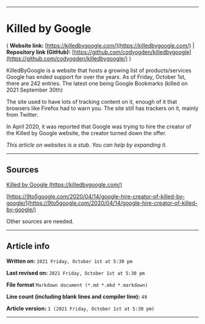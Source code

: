   
***

# Killed by Google

( **Website link:** [https://killedbygoogle.com/](https://killedbygoogle.com/) | **Repository link (GitHub):** [https://github.com/codyogden/killedbygoogle](https://github.com/codyogden/killedbygoogle/) )

KilledByGoogle is a website that hosts a growing list of products/services Google has ended support for over the years. As of Friday, October 1st, there are 242 entries. The latest one being Google Bookmarks (killed on 2021 September 30th)

The site used to have lots of tracking content on it, enough of it that browsers like Firefox had to warn you. The site still has trackers on it, mainly from Twitter.

In April 2020, it was reported that Google was trying to hire the creator of the Killed by Google website, the creator turned down the offer.

_This article on websites is a stub. You can help by expanding it._

***

## Sources

[Killed by Google (https://killedbygoogle.com/)](https://killedbygoogle.com/)

[https://9to5google.com/2020/04/14/google-hire-creator-of-killed-by-google/](https://9to5google.com/2020/04/14/google-hire-creator-of-killed-by-google/)

Other sources are needed.

***

## Article info

**Written on:** `2021 Friday, October 1st at 5:30 pm`

**Last revised on:** `2021 Friday, October 1st at 5:30 pm`

**File format** `Markdown document (*.md *.mkd *.markdown)`

**Line count (including blank lines and compiler line):** `49`

**Article version:** `1 (2021 Friday, October 1st at 5:30 pm)`

***

<!-- Tools

Quick copy and paste

https://github.com/seanpm2001/Degoogle-your-life/wiki/

!-->


